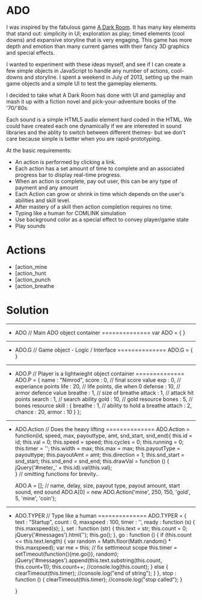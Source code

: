 # ADO

I was inspired by the fabulous game [A Dark Room](http://adarkroom.doublespeakgames.com/). It has many key elements that stand out: simplicity in UI; exploration as play; timed elements (cool downs) and expansive storyline that is very engaging. This game has more depth and emotion than many current games with their fancy 3D graphics and special effects. 

I wanted to experiment with these ideas myself, and see if I can create a few simple objects in JavaScript to handle any number of actions, cool-downs and storyline. I spent a weekend in July of 2013, setting up the main game objects and a simple UI to test the gameplay elements.

I decided to take what A Dark Room has done with UI and gameplay and mash it up with a fiction novel and pick-your-adventure books of the '70/'80s. 

Each sound is a simple HTML5 audio element hard coded in the HTML. We could have created each one dynamically if we are interested in sound libraries and the ablity to switch between different themes- but we don't care because simple is better when you are rapid-prototyping.

At the basic requirements:
- An action is performed by clicking a link. 
- Each action has a set amount of time to complete and an associated progress bar to display real-time progress. 
- When an action is complete, pay out user, this can be any type of payment and any amount
- Each Action can grow or shrink in time which depends on the user's abilities and skill level.
- After mastery of a skill then action completion requires no time.
- Typing like a human for COMLINK simulation
- Use background color as a special effect to convey player/game state
- Play sounds

# Actions
- [action_mine
- [action_hunt
- [action_punch
- [action_breathe

# Solution
--------------
- ADO        // Main ADO object container
==============
var ADO = { }

--------------
- ADO.G      // Game object  - Logic / Interface
==============
ADO.G = { }

--------------
- ADO.P      // Player is a lightwieght object container
==============
ADO.P = {
		name : "Nimrod",
		score : 0,	// final score value
		exp   : 0,	// experiance points
		life : 20,	// life points, die when 0
		defense : 10,	// armor defence value
		breathe : 1,	// size of breathe
		attack : 1,	// attack hit points
		search : 1,	// search ability
		gold : 10,	// gold resource
		bones : 5,	// bones resource
		skill : {
			breathe : 1, // ability to hold a breathe
			attach : 2,  
			chance : 20,
			armor : 10
		}
	};


--------------
- ADO.Action // Does the heavy lifting
==============
ADO.Action = function(id, speed, max, payouttype, amt, snd_start, snd_end){
		this.id = id;
		this.val = 0;
		this.speed = speed;
		this.cycles = 0;
		this.running = 0;
		this.timer = '';
		this.width = max;
		this.max = max;
		this.payoutType = payouttype;
		this.payoutAmt = amt;
		this.direction = 1;
		this.snd_start = snd_start;
		this.snd_end = snd_end;
		this.drawVal = function () {
			jQuery('#meter_' + this.id).val(this.val);	
		}
		// omitting functions for brevity..
  
	ADO.A = [];
	// name, delay, size, payout type, payout amount, start sound, end sound
	ADO.A[0] = new ADO.Action('mine', 250, 150, 'gold', 5, 'mine', 'coin');

--------------
- ADO.TYPER  // Type like a human
==============
ADO.TYPER = {
		text : "Startup",
		count : 0,
		maxspeed : 100,
		timer : '',
		ready : function (s) {
			this.maxspeed(s);
		},
		set : function (str) {
			this.text = str;
			this.count = 0;
			jQuery('#messages').html('');
			this.go();
		},
		go : function () {
			if (this.count <= this.text.length) {
				var random = Math.floor(Math.random() * this.maxspeed);
				var me = this; // fix settimeout scope
				this.timer = setTimeout(function(){me.go()}, random);
				jQuery('#messages').append(this.text.substring(this.count, this.count+1));
				this.count++;
				//console.log(this.count);
			} else {
			 	clearTimeout(this.timer);
			 	//console.log("end of string");
			}
		},
		stop : function () {
			clearTimeout(this.timer);
			//console.log("stop called");
		}
	
	}
